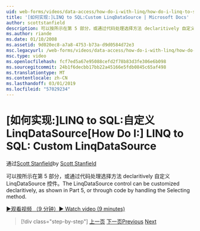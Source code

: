 ```yaml
---
uid: web-forms/videos/data-access/how-do-i-with-linq/how-do-i-linq-to-sql-custom-linqdatasource
title: '[如何实现:]LINQ to SQL:Custom LinqDataSource | Microsoft Docs'
author: scottstanfield
description: 可以按所示在第 5 部分，或通过代码处理选择方法 declaritively 自定义 LinqDataSource 控件。
ms.author: riande
ms.date: 01/10/2008
ms.assetid: 9d020ec8-a7a8-4753-b73a-d9d0584d72e3
msc.legacyurl: /web-forms/videos/data-access/how-do-i-with-linq/how-do-i-linq-to-sql-custom-linqdatasource
msc.type: video
ms.openlocfilehash: fcf7ed5a67e95088cefd2f78b83d3fe306e6b098
ms.sourcegitcommit: 24b1f6decbb17bb22a45166e5fdb0845c65af498
ms.translationtype: MT
ms.contentlocale: zh-CN
ms.lasthandoff: 03/01/2019
ms.locfileid: "57029234"
---
```

<a name="how-do-i-linq-to-sql-custom-linqdatasource"></a><span data-ttu-id="3b480-103">[如何实现:]LINQ to SQL:自定义 LinqDataSource</span><span class="sxs-lookup"><span data-stu-id="3b480-103">[How Do I:] LINQ to SQL: Custom LinqDataSource</span></span>
====================
<span data-ttu-id="3b480-104">通过[Scott Stanfield](https://github.com/scottstanfield)</span><span class="sxs-lookup"><span data-stu-id="3b480-104">by [Scott Stanfield](https://github.com/scottstanfield)</span></span>

<span data-ttu-id="3b480-105">可以按所示在第 5 部分，或通过代码处理选择方法 declaritively 自定义 LinqDataSource 控件。</span><span class="sxs-lookup"><span data-stu-id="3b480-105">The LinqDataSource control can be customized declaritively, as shown in Part 5, or through code by handling the Selecting method.</span></span>

[<span data-ttu-id="3b480-106">&#9654;观看视频 （9 分钟）</span><span class="sxs-lookup"><span data-stu-id="3b480-106">&#9654; Watch video (9 minutes)</span></span>](https://channel9.msdn.com/Blogs/ASP-NET-Site-Videos/how-do-i-linq-to-sql-custom-linqdatasource)

> [!div class="step-by-step"]
> <span data-ttu-id="3b480-107">[上一页](how-do-i-linq-to-sql-linqdatasource.md)
> [下一页](how-do-i-linq-to-sql-using-stored-procedures.md)</span><span class="sxs-lookup"><span data-stu-id="3b480-107">[Previous](how-do-i-linq-to-sql-linqdatasource.md)
[Next](how-do-i-linq-to-sql-using-stored-procedures.md)</span></span>
